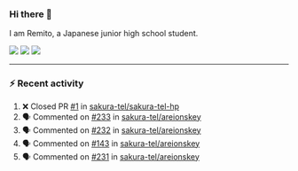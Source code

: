 ### Hi there 👋

I am Remito, a Japanese junior high school student.

[![](https://img.shields.io/mastodon/follow/000000001?domain=https%3A%2F%2Fchillout.chat&style=social)](https://chillout.chat/@remito)
[![](https://img.shields.io/badge/discord-%236C54E8.svg?&style=flat&logo=discord&logoColor=white)](https://discord.com/users/786524349015261204)
[![](https://img.shields.io/badge/Keybase-%23E3E049.svg?&style=flat&logo=Keybase&logoColor=black)](https://keybase.io/remito)

---

### ⚡ Recent activity

<!--START_SECTION:activity--> 
1. ❌ Closed PR [#1](https://github.com/sakura-tel/sakura-tel-hp/pull/1) in [sakura-tel/sakura-tel-hp](https://github.com/sakura-tel/sakura-tel-hp)
2. 🗣 Commented on [#233](https://github.com/sakura-tel/areionskey/issues/233) in [sakura-tel/areionskey](https://github.com/sakura-tel/areionskey)
3. 🗣 Commented on [#232](https://github.com/sakura-tel/areionskey/issues/232) in [sakura-tel/areionskey](https://github.com/sakura-tel/areionskey)
4. 🗣 Commented on [#143](https://github.com/sakura-tel/areionskey/issues/143) in [sakura-tel/areionskey](https://github.com/sakura-tel/areionskey)
5. 🗣 Commented on [#231](https://github.com/sakura-tel/areionskey/issues/231) in [sakura-tel/areionskey](https://github.com/sakura-tel/areionskey)
<!--END_SECTION:activity-->
